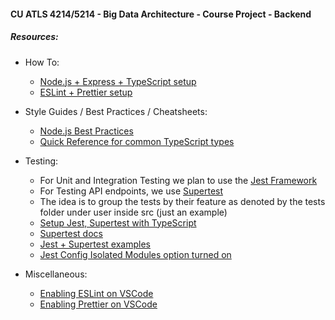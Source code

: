 #### CU ATLS 4214/5214 - Big Data Architecture - Course Project - Backend

##### Resources:
 - How To:
   - [Node.js + Express + TypeScript setup](https://blog.logrocket.com/how-to-set-up-node-typescript-express/)
   - [ESLint + Prettier setup](https://blog.tericcabrel.com/set-up-a-nodejs-project-with-typescript-eslint-and-prettier/)

   
 - Style Guides / Best Practices / Cheatsheets:
   - [Node.js Best Practices](https://github.com/goldbergyoni/nodebestpractices)
   - [Quick Reference for common TypeScript types](https://github.com/DefinitelyTyped/DefinitelyTyped)

   
 - Testing:
   - For Unit and Integration Testing we plan to use the [Jest Framework](https://jestjs.io/docs/getting-started)
   - For Testing API endpoints, we use [Supertest](https://www.npmjs.com/package/supertest)
   - The idea is to group the tests by their feature as denoted by the tests folder under user inside src (just an example)
   - [Setup Jest, Supertest with TypeScript](https://javascript.plainenglish.io/complete-node-js-testing-setup-with-jest-supertest-typescript-and-husky-e9d3fa109e1d)
   - [Supertest docs](https://www.npmjs.com/package/supertest)
   - [Jest + Supertest examples](https://medium.com/@natnael.awel/how-to-setup-testing-for-typescript-with-express-js-example-83d3efbb6fd4)
   - [Jest Config Isolated Modules option turned on](https://kulshekhar.github.io/ts-jest/docs/getting-started/options/isolatedModules/)


 - Miscellaneous:
   - [Enabling ESLint on VSCode](https://marketplace.visualstudio.com/items?itemName=dbaeumer.vscode-eslint)
   - [Enabling Prettier on VSCode](https://marketplace.visualstudio.com/items?itemName=esbenp.prettier-vscode)